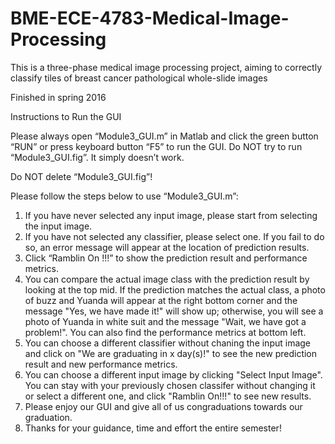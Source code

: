 # BME-ECE-4783-Medical-Image-Processing
This is a three-phase medical image processing project, aiming to correctly classify tiles of breast cancer pathological whole-slide images

Finished in spring 2016

Instructions to Run the GUI

Please always open “Module3_GUI.m” in Matlab and click the green button “RUN” or press keyboard button “F5” to run the GUI. Do NOT try to run “Module3_GUI.fig”. It simply doesn’t work. 

Do NOT delete “Module3_GUI.fig”!

Please follow the steps below to use “Module3_GUI.m”:
1.	If you have never selected any input image, please start from selecting the input image. 
2.	If you have not selected any classifier, please select one. If you fail to do so, an error message will appear at the location of prediction results.
3.	Click “Ramblin On !!!” to show the prediction result and performance metrics. 
4.	You can compare the actual image class with the prediction result by looking at the top mid. If the prediction matches the actual class, a photo of buzz and Yuanda will appear at the right bottom corner and the message "Yes, we have made it!" will show up; otherwise, you will see a photo of Yuanda in white suit and the message "Wait, we have got a problem!". You can also find the performance metrics at bottom left. 
5.	You can choose a different classifier without chaning the input image and click on "We are graduating in x day(s)!" to see the new prediction result and new performance metrics. 
6.	You can choose a different input image by clicking "Select Input Image". You can stay with your previously chosen classifer without changing it or select a different one, and click "Ramblin On!!!" to see new results.
7.	Please enjoy our GUI and give all of us congraduations towards our graduation.
8.	Thanks for your guidance, time and effort the entire semester!
